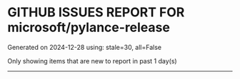 
# GITHUB ISSUES REPORT FOR microsoft/pylance-release


Generated on 2024-12-28 using: stale=30, all=False


Only showing items that are new to report in past 1 day(s)


---




















